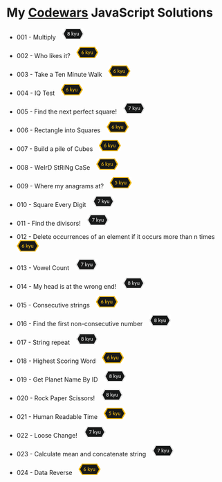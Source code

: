 # My [Codewars](https://www.codewars.com) JavaScript Solutions

* 001 - Multiply &ensp; ![8kyu badge](./.codewars-badges/8kyu.png)

* 002 - Who likes it? &ensp; ![6kyu badge](./.codewars-badges/6kyu.png)

* 003 - Take a Ten Minute Walk &ensp; ![6kyu badge](./.codewars-badges/6kyu.png)

* 004 - IQ Test &ensp; ![6kyu badge](./.codewars-badges/6kyu.png)

* 005 - Find the next perfect square! &ensp; ![7kyu badge](./.codewars-badges/7kyu.png)

* 006 - Rectangle into Squares &ensp; ![6kyu badge](./.codewars-badges/6kyu.png)

* 007 - Build a pile of Cubes &ensp; ![6kyu badge](./.codewars-badges/6kyu.png)

* 008 - WeIrD StRiNg CaSe &ensp; ![6kyu badge](./.codewars-badges/6kyu.png)

* 009 - Where my anagrams at? &ensp; ![5kyu badge](./.codewars-badges/5kyu.png)

* 010 - Square Every Digit &ensp; ![7kyu badge](./.codewars-badges/7kyu.png)

* 011 - Find the divisors!  &ensp; ![7kyu badge](./.codewars-badges/7kyu.png)

* 012 - Delete occurrences of an element if it occurs more than n times  &ensp; ![6kyu badge](./.codewars-badges/6kyu.png)

* 013 - Vowel Count  &ensp; ![7kyu badge](./.codewars-badges/7kyu.png)

* 014 - My head is at the wrong end!  &ensp; ![8kyu badge](./.codewars-badges/8kyu.png)

* 015 - Consecutive strings  &ensp; ![6kyu badge](./.codewars-badges/6kyu.png)

* 016 - Find the first non-consecutive number  &ensp; ![8kyu badge](./.codewars-badges/8kyu.png)

* 017 - String repeat  &ensp; ![8kyu badge](./.codewars-badges/8kyu.png)

* 018 - Highest Scoring Word  &ensp; ![6kyu badge](./.codewars-badges/6kyu.png)

* 019 - Get Planet Name By ID  &ensp; ![8kyu badge](./.codewars-badges/8kyu.png)

* 020 - Rock Paper Scissors!  &ensp; ![8kyu badge](./.codewars-badges/8kyu.png)

* 021 - Human Readable Time  &ensp; ![5kyu badge](./.codewars-badges/5kyu.png)

* 022 - Loose Change!  &ensp; ![7kyu badge](./.codewars-badges/7kyu.png)

* 023 - Calculate mean and concatenate string  &ensp; ![7kyu badge](./.codewars-badges/7kyu.png)

* 024 - Data Reverse  &ensp; ![6kyu badge](./.codewars-badges/6kyu.png)
